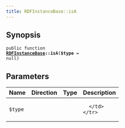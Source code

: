 ```yaml
---
title: RDFInstanceBase::isA
---
```


## Synopsis

<code>public function <b><a href="RDFInstanceBase">RDFInstanceBase</a>::isA</b>(<b>$type</b> = null)</code>

## Parameters

<table>
  <thead>
    <tr>
      <th>Name</th>
      <th>Direction</th>
      <th>Type</th>
      <th>Description</th>
    </tr>
  </thead>
  <tbody>
    <tr>
      <td><code>$type</code>
      <td><i></i></td>
      <td></td>
      <td>

      </td>
    </tr>
  </tbody>
</table>

